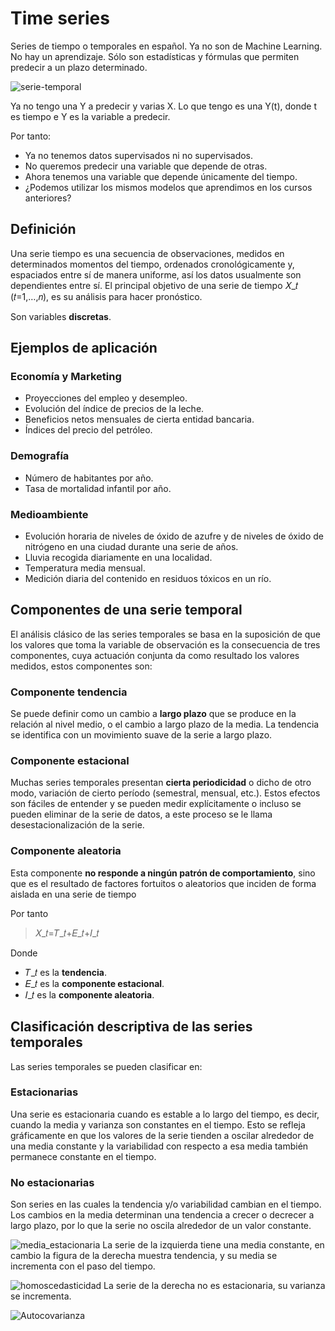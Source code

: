 # Time series

Series de tiempo o temporales en español. Ya no son de Machine Learning. No hay un aprendizaje. Sólo son estadísticas y fórmulas que permiten predecir a un plazo determinado. 

![serie-temporal](https://s3-ap-south-1.amazonaws.com/av-blog-media/wp-content/uploads/2018/02/train_test-768x438.png)

Ya no tengo una Y a predecir y varias X. Lo que tengo es una Y(t), donde t es tiempo e Y es la variable a predecir. 

Por tanto:

* Ya no tenemos datos supervisados ni no supervisados.
* No queremos predecir una variable que depende de otras.
* Ahora tenemos una variable que depende únicamente del tiempo.
* ¿Podemos utilizar los mismos modelos que aprendimos en los cursos anteriores?

## Definición 

Una serie tiempo es una secuencia de observaciones, medidos en determinados momentos del tiempo, ordenados cronológicamente y, espaciados entre sí de manera uniforme, así los datos usualmente son dependientes entre sí. El principal objetivo de una serie de tiempo 𝑋_𝑡  (𝑡=1,…,𝑛), es su análisis para hacer pronóstico. 

Son variables **discretas**. 

## Ejemplos de aplicación

### Economía y Marketing
* Proyecciones del empleo y desempleo.
* Evolución del índice de precios de la leche.
* Beneficios netos mensuales de cierta entidad bancaria.
* Índices del precio del petróleo.

###  Demografía
* Número de habitantes por año.
* Tasa de mortalidad infantil por año.

### Medioambiente
* Evolución horaria de niveles de óxido de azufre y de niveles de óxido de nitrógeno en una ciudad durante una serie de años.
* Lluvia recogida diariamente en una localidad.
* Temperatura media mensual.
* Medición diaria del contenido en residuos tóxicos en un río. 

## Componentes de una serie temporal

El análisis clásico de las series temporales se basa en la suposición de que los valores que toma la variable de observación es la consecuencia de tres componentes, cuya actuación conjunta da como resultado los valores medidos, estos componentes son:

### Componente tendencia

Se puede definir como un cambio a **largo plazo** que se produce en la relación al nivel medio, o el cambio a largo plazo de la media. La tendencia se identifica con un movimiento suave de la serie a largo plazo.

### Componente estacional

Muchas series temporales presentan **cierta periodicidad** o dicho de otro modo, variación de cierto período (semestral, mensual, etc.). Estos efectos son fáciles de entender y se pueden medir explícitamente o incluso se pueden eliminar de la serie de datos, a este proceso se le llama desestacionalización de la serie.

### Componente aleatoria

Esta componente **no responde a ningún patrón de comportamiento**, sino que es el resultado de factores fortuitos o aleatorios que inciden de forma aislada en una serie de tiempo

Por tanto 
> 𝑋_𝑡=𝑇_𝑡+𝐸_𝑡+𝐼_𝑡

Donde 
* 𝑇_𝑡 es la **tendencia**.
* 𝐸_𝑡 es la **componente estacional**.
* 𝐼_𝑡   es la **componente aleatoria**. 


## Clasificación descriptiva de las series temporales 

Las series temporales se pueden clasificar en:

### Estacionarias

Una serie es estacionaria cuando es estable a lo largo del tiempo, es decir, cuando la media y varianza son constantes en el tiempo. Esto se refleja gráficamente en que los valores de la serie tienden a oscilar alrededor de una media constante y la variabilidad con respecto a esa media también permanece constante en el tiempo.

### No estacionarias

Son series en las cuales la tendencia y/o variabilidad cambian en el tiempo. Los cambios en la media determinan una tendencia a crecer o decrecer a largo plazo, por lo que la serie no oscila alrededor de un valor constante.

![media_estacionaria](https://estrategiastrading.com/wp-content/uploads/2016/12/media_estacionaria.png)
La serie de la izquierda tiene una media constante, en cambio la figura de la derecha muestra tendencia, y su media se incrementa con el paso del tiempo.

![homoscedasticidad](https://estrategiastrading.com/wp-content/uploads/2016/12/homoscedasticidad.png)
La serie de la derecha no es estacionaria, su varianza se incrementa.

![Autocovarianza](https://estrategiastrading.com/wp-content/uploads/2016/12/autocovarianza.png)
